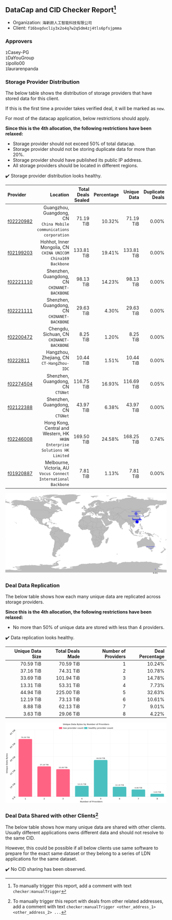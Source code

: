 ## DataCap and CID Checker Report[^1]
 - Organization: `海新颜人工智能科技有限公司`
 - Client: `f16bxqdvcliy3x2o4q7w2q5dm4zj4tls6pfsjpmma`
### Approvers
`1`Casey-PG<br/>`1`DaYouGroup<br/>`1`ipollo00<br/>`1`laurarenpanda

### Storage Provider Distribution
The below table shows the distribution of storage providers that have stored data for this client.

If this is the first time a provider takes verified deal, it will be marked as `new`.

For most of the datacap application, below restrictions should apply.

**Since this is the 4th allocation, the following restrictions have been relaxed:**
 - Storage provider should not exceed 50% of total datacap.
 - Storage provider should not be storing duplicate data for more than 20%.
 - Storage provider should have published its public IP address.
 - All storage providers should be located in different regions.

✔️ Storage provider distribution looks healthy.

| Provider                                              |                                                                      Location | Total Deals Sealed | Percentage | Unique Data | Duplicate Deals |
| :---------------------------------------------------- | ----------------------------------------------------------------------------: | -----------------: | ---------: | ----------: | --------------: |
| [f02220982](https://filfox.info/en/address/f02220982) |        Guangzhou, Guangdong, CN<br/>`China Mobile communications corporation` |          71.19 TiB |     10.32% |   71.19 TiB |           0.00% |
| [f02199203](https://filfox.info/en/address/f02199203) |               Hohhot, Inner Mongolia, CN<br/>`CHINA UNICOM China169 Backbone` |         133.81 TiB |     19.41% |  133.81 TiB |           0.00% |
| [f02221110](https://filfox.info/en/address/f02221110) |                               Shenzhen, Guangdong, CN<br/>`CHINANET-BACKBONE` |          98.13 TiB |     14.23% |   98.13 TiB |           0.00% |
| [f02221111](https://filfox.info/en/address/f02221111) |                               Shenzhen, Guangdong, CN<br/>`CHINANET-BACKBONE` |          29.63 TiB |      4.30% |   29.63 TiB |           0.00% |
| [f02200472](https://filfox.info/en/address/f02200472) |                                  Chengdu, Sichuan, CN<br/>`CHINANET-BACKBONE` |           8.25 TiB |      1.20% |    8.25 TiB |           0.00% |
| [f0222811](https://filfox.info/en/address/f0222811)   |                                  Hangzhou, Zhejiang, CN<br/>`CT-HangZhou-IDC` |          10.44 TiB |      1.51% |   10.44 TiB |           0.00% |
| [f02274504](https://filfox.info/en/address/f02274504) |                                          Shenzhen, Guangdong, CN<br/>`CTGNet` |         116.75 TiB |     16.93% |  116.69 TiB |           0.05% |
| [f02122388](https://filfox.info/en/address/f02122388) |                                          Shenzhen, Guangdong, CN<br/>`CTGNet` |          43.97 TiB |      6.38% |   43.97 TiB |           0.00% |
| [f02246008](https://filfox.info/en/address/f02246008) | Hong Kong, Central and Western, HK<br/>`HKBN Enterprise Solutions HK Limited` |         169.50 TiB |     24.58% |  168.25 TiB |           0.74% |
| [f01920887](https://filfox.info/en/address/f01920887) |            Melbourne, Victoria, AU<br/>`Vocus Connect International Backbone` |           7.81 TiB |      1.13% |    7.81 TiB |           0.00% |

<img src="https://raw.githubusercontent.com/data-preservation-programs/filplus-checker-assets/main/filecoin-project/filecoin-plus-large-datasets/issues/2118/1693568680794.png"/>

### Deal Data Replication
The below table shows how each many unique data are replicated across storage providers.


**Since this is the 4th allocation, the following restrictions have been relaxed:**
- No more than 50% of unique data are stored with less than 4 providers.

✔️ Data replication looks healthy.

| Unique Data Size | Total Deals Made | Number of Providers | Deal Percentage |
| ---------------: | ---------------: | ------------------: | --------------: |
|        70.59 TiB |        70.59 TiB |                   1 |          10.24% |
|        37.16 TiB |        74.31 TiB |                   2 |          10.78% |
|        33.69 TiB |       101.94 TiB |                   3 |          14.78% |
|        13.31 TiB |        53.31 TiB |                   4 |           7.73% |
|        44.94 TiB |       225.00 TiB |                   5 |          32.63% |
|        12.19 TiB |        73.13 TiB |                   6 |          10.61% |
|         8.88 TiB |        62.13 TiB |                   7 |           9.01% |
|         3.63 TiB |        29.06 TiB |                   8 |           4.22% |

<img src="https://raw.githubusercontent.com/data-preservation-programs/filplus-checker-assets/main/filecoin-project/filecoin-plus-large-datasets/issues/2118/1693568681527.png"/>

### Deal Data Shared with other Clients[^3]
The below table shows how many unique data are shared with other clients.
Usually different applications owns different data and should not resolve to the same CID.

However, this could be possible if all below clients use same software to prepare for the exact same dataset or they belong to a series of LDN applications for the same dataset.

✔️ No CID sharing has been observed.

[^1]: To manually trigger this report, add a comment with text `checker:manualTrigger`

[^2]: Deals from those addresses are combined into this report as they are specified with `checker:manualTrigger`

[^3]: To manually trigger this report with deals from other related addresses, add a comment with text `checker:manualTrigger <other_address_1> <other_address_2> ...`
